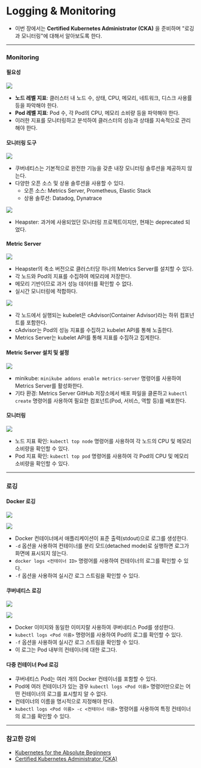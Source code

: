# Logging & Monitoring

- 이번 장에서는 **Certified Kubernetes Administrator (CKA)** 을 준비하며 "로깅과 모니터링"에 대해서 알아보도록 한다.

---

### Monitoring

#### 필요성

![](images/5-monitor-1.png)

- **노드 레벨 지표**: 클러스터 내 노드 수, 상태, CPU, 메모리, 네트워크, 디스크 사용률 등을 파악해야 한다.
- **Pod 레벨 지표**: Pod 수, 각 Pod의 CPU, 메모리 소비량 등을 파악해야 한다.
- 이러한 지표를 모니터링하고 분석하여 클러스터의 성능과 상태를 지속적으로 관리해야 한다.

#### 모니터링 도구

![](images/6-monitor-2.png)

- 쿠버네티스는 기본적으로 완전한 기능을 갖춘 내장 모니터링 솔루션을 제공하지 않는다.
- 다양한 오픈 소스 및 상용 솔루션을 사용할 수 있다.
  - 오픈 소스: Metrics Server, Prometheus, Elastic Stack
  - 상용 솔루션: Datadog, Dynatrace

![](images/7-heapster-metricserver.png)

- Heapster: 과거에 사용되었던 모니터링 프로젝트이지만, 현재는 deprecated 되었다.

#### Metric Server

![](images/8-metric-server-1.png)

- Heapster의 축소 버전으로 클러스터당 하나의 Metrics Server를 설치할 수 있다.
- 각 노드와 Pod의 지표를 수집하여 메모리에 저장한다.
- 메모리 기반이므로 과거 성능 데이터를 확인할 수 없다.
- 실시간 모니터링에 적합하다.

![](images/9-metric-server-2.png)

- 각 노드에서 실행되는 kubelet은 cAdvisor(Container Advisor)라는 하위 컴포넌트를 포함한다.
- cAdvisor는 Pod의 성능 지표를 수집하고 kubelet API를 통해 노출한다.
- Metrics Server는 kubelet API를 통해 지표를 수집하고 집계한다.

#### Metric Server 설치 및 설정

![](images/10-metric-server-getting-started.png)

- minikube: `minikube addons enable metrics-server` 명령어를 사용하여 Metrics Server를 활성화한다.
- 기타 환경: Metrics Server GitHub 저장소에서 배포 파일을 클론하고 `kubectl create` 명령어를 사용하여 필요한 컴포넌트(Pod, 서비스, 역할 등)를 배포한다.

#### 모니터링

![](images/11-view.png)

- 노드 지표 확인: `kubectl top node` 명령어를 사용하여 각 노드의 CPU 및 메모리 소비량을 확인할 수 있다.
- Pod 지표 확인: `kubectl top pod` 명령어를 사용하여 각 Pod의 CPU 및 메모리 소비량을 확인할 수 있다.

---

### 로깅

#### Docker 로깅

![](images/1-logs-docker-1.png)

![](images/2-logs-docker-2.png)

- Docker 컨테이너에서 애플리케이션이 표준 출력(stdout)으로 로그를 생성한다.
- `-d` 옵션을 사용하여 컨테이너를 분리 모드(detached mode)로 실행하면 로그가 화면에 표시되지 않는다.
- `docker logs <컨테이너 ID>` 명령어를 사용하여 컨테이너의 로그를 확인할 수 있다.
- `-f` 옵션을 사용하여 실시간 로그 스트림을 확인할 수 있다.

#### 쿠버네티스 로깅

![](images/3-logs-kubernetes-1.png)

![](images/4-logs-kubernetes-2.png)

- Docker 이미지와 동일한 이미지랄 사용하여 쿠버네티스 Pod를 생성한다.
- `kubectl logs <Pod 이름>` 명령어를 사용하여 Pod의 로그를 확인할 수 있다.
- `-f` 옵션을 사용하여 실시간 로그 스트림을 확인할 수 있다.
- 이 로그는 Pod 내부의 컨테이너에 대한 로그다.

#### 다중 컨테이너 Pod 로깅

- 쿠버네티스 Pod는 여러 개의 Docker 컨테이너를 포함할 수 있다.
- Pod에 여러 컨테이너가 있는 경우 `kubectl logs <Pod 이름>` 명령어만으로는 어떤 컨테이너의 로그를 표시할지 알 수 없다.
- 컨테이너의 이름을 명시적으로 지정해야 한다.
- `kubectl logs <Pod 이름> -c <컨테이너 이름>` 명령어를 사용하여 특정 컨테이너의 로그를 확인할 수 있다.

---

### 참고한 강의

- [Kubernetes for the Absolute Beginners](https://www.udemy.com/course/learn-kubernetes)
- [Certified Kubernetes Administrator (CKA)](https://www.udemy.com/course/certified-kubernetes-administrator-with-practice-tests)